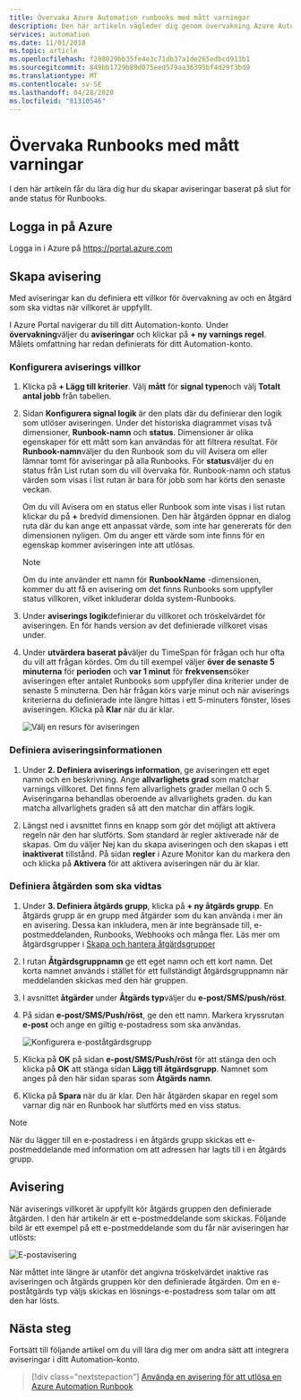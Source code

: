 ```yaml
---
title: Övervaka Azure Automation runbooks med mått varningar
description: Den här artikeln vägleder dig genom övervakning Azure Automation runbooks baserade på mått
services: automation
ms.date: 11/01/2018
ms.topic: article
ms.openlocfilehash: f288029bb35fe4e3c71db37a1de265edbcd913b1
ms.sourcegitcommit: 849bb1729b89d075eed579aa36395bf4d29f3bd9
ms.translationtype: MT
ms.contentlocale: sv-SE
ms.lasthandoff: 04/28/2020
ms.locfileid: "81310546"
---
```

# <a name="monitoring-runbooks-with-metric-alerts"></a>Övervaka Runbooks med mått varningar

I den här artikeln får du lära dig hur du skapar aviseringar baserat på slut för ande status för Runbooks.

## <a name="sign-in-to-azure"></a>Logga in på Azure

Logga in i Azure på https://portal.azure.com

## <a name="create-alert"></a>Skapa avisering

Med aviseringar kan du definiera ett villkor för övervakning av och en åtgärd som ska vidtas när villkoret är uppfyllt.

I Azure Portal navigerar du till ditt Automation-konto. Under **övervakning**väljer du **aviseringar** och klickar på **+ ny varnings regel**. Målets omfattning har redan definierats för ditt Automation-konto.

### <a name="configure-alert-criteria"></a>Konfigurera aviserings villkor

1. Klicka på **+ Lägg till kriterier**. Välj **mått** för **signal typen**och välj **Totalt antal jobb** från tabellen.

2. Sidan **Konfigurera signal logik** är den plats där du definierar den logik som utlöser aviseringen. Under det historiska diagrammet visas två dimensioner, **Runbook-namn** och **status**. Dimensioner är olika egenskaper för ett mått som kan användas för att filtrera resultat. För **Runbook-namn**väljer du den Runbook som du vill Avisera om eller lämnar tomt för aviseringar på alla Runbooks. För **status**väljer du en status från List rutan som du vill övervaka för. Runbook-namn och status värden som visas i list rutan är bara för jobb som har körts den senaste veckan.

   Om du vill Avisera om en status eller Runbook som inte visas i list rutan klickar du på **\+** bredvid dimensionen. Den här åtgärden öppnar en dialog ruta där du kan ange ett anpassat värde, som inte har genererats för den dimensionen nyligen. Om du anger ett värde som inte finns för en egenskap kommer aviseringen inte att utlösas.

   > [!NOTE]
   > Om du inte använder ett namn för **RunbookName** -dimensionen, kommer du att få en avisering om det finns Runbooks som uppfyller status villkoren, vilket inkluderar dolda system-Runbooks.

3. Under **aviserings logik**definierar du villkoret och tröskelvärdet för aviseringen. En för hands version av det definierade villkoret visas under.

4. Under **utvärdera baserat på**väljer du TimeSpan för frågan och hur ofta du vill att frågan kördes. Om du till exempel väljer **över de senaste 5 minuterna** för **perioden** och **var 1 minut** för **frekvensen**söker aviseringen efter antalet Runbooks som uppfyller dina kriterier under de senaste 5 minuterna. Den här frågan körs varje minut och när aviserings kriterierna du definierade inte längre hittas i ett 5-minuters fönster, löses aviseringen. Klicka på **Klar** när du är klar.

   ![Välj en resurs för aviseringen](./media/automation-alert-activity-log/configure-signal-logic.png)

### <a name="define-alert-details"></a>Definiera aviseringsinformationen

1. Under **2. Definiera aviserings information**, ge aviseringen ett eget namn och en beskrivning. Ange **allvarlighets grad** som matchar varnings villkoret. Det finns fem allvarlighets grader mellan 0 och 5. Aviseringarna behandlas oberoende av allvarlighets graden. du kan matcha allvarlighets graden så att den matchar din affärs logik.

1. Längst ned i avsnittet finns en knapp som gör det möjligt att aktivera regeln när den har slutförts. Som standard är regler aktiverade när de skapas. Om du väljer Nej kan du skapa aviseringen och den skapas i ett **inaktiverat** tillstånd. På sidan **regler** i Azure Monitor kan du markera den och klicka på **Aktivera** för att aktivera aviseringen när du är klar.

### <a name="define-the-action-to-take"></a>Definiera åtgärden som ska vidtas

1. Under **3. Definiera åtgärds grupp**, klicka på **+ ny åtgärds grupp**. En åtgärds grupp är en grupp med åtgärder som du kan använda i mer än en avisering. Dessa kan inkludera, men är inte begränsade till, e-postmeddelanden, Runbooks, Webhooks och många fler. Läs mer om åtgärdsgrupper i [Skapa och hantera åtgärdsgrupper](../azure-monitor/platform/action-groups.md)

1. I rutan **Åtgärdsgruppnamn** ge ett eget namn och ett kort namn. Det korta namnet används i stället för ett fullständigt åtgärdsgruppnamn när meddelanden skickas med den här gruppen.

1. I avsnittet **åtgärder** under **Åtgärds typ**väljer du **e-post/SMS/push/röst**.

1. På sidan **e-post/SMS/Push/röst**, ge den ett namn. Markera kryssrutan **e-post** och ange en giltig e-postadress som ska användas.

   ![Konfigurera e-poståtgärdsgrupp](./media/automation-alert-activity-log/add-action-group.png)

1. Klicka på **OK** på sidan **e-post/SMS/Push/röst** för att stänga den och klicka på **OK** att stänga sidan **Lägg till åtgärdsgrupp**. Namnet som anges på den här sidan sparas som **Åtgärds namn**.

1. Klicka på **Spara** när du är klar. Den här åtgärden skapar en regel som varnar dig när en Runbook har slutförts med en viss status.

> [!NOTE]
> När du lägger till en e-postadress i en åtgärds grupp skickas ett e-postmeddelande med information om att adressen har lagts till i en åtgärds grupp.

## <a name="notification"></a>Avisering

När aviserings villkoret är uppfyllt kör åtgärds gruppen den definierade åtgärden. I den här artikeln är ett e-postmeddelande som skickas. Följande bild är ett exempel på ett e-postmeddelande som du får när aviseringen har utlösts:

![E-postavisering](./media/automation-alert-activity-log/alert-email.png)

När måttet inte längre är utanför det angivna tröskelvärdet inaktive ras aviseringen och åtgärds gruppen kör den definierade åtgärden. Om en e-poståtgärds typ väljs skickas en lösnings-e-postadress som talar om att den har lösts.

## <a name="next-steps"></a>Nästa steg

Fortsätt till följande artikel om du vill lära dig mer om andra sätt att integrera aviseringar i ditt Automation-konto.

> [!div class="nextstepaction"]
> [Använda en avisering för att utlösa en Azure Automation Runbook](automation-create-alert-triggered-runbook.md)
